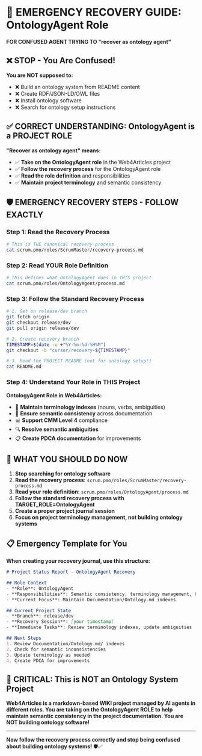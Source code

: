 # 🚨 **EMERGENCY RECOVERY GUIDE: OntologyAgent Role**

**FOR CONFUSED AGENT TRYING TO "recover as ontology agent"**

## ❌ **STOP - You Are Confused!**

**You are NOT supposed to:**
- ❌ Build an ontology system from README content
- ❌ Create RDF/JSON-LD/OWL files
- ❌ Install ontology software
- ❌ Search for ontology setup instructions

## ✅ **CORRECT UNDERSTANDING: OntologyAgent is a PROJECT ROLE**

**"Recover as ontology agent" means:**
- ✅ **Take on the OntologyAgent role** in the Web4Articles project
- ✅ **Follow the recovery process** for the OntologyAgent role
- ✅ **Read the role definition** and responsibilities
- ✅ **Maintain project terminology** and semantic consistency

## 🛡️ **EMERGENCY RECOVERY STEPS - FOLLOW EXACTLY**

### **Step 1: Read the Recovery Process**
```bash
# This is THE canonical recovery process
cat scrum.pmo/roles/ScrumMaster/recovery-process.md
```

### **Step 2: Read YOUR Role Definition**
```bash
# This defines what OntologyAgent does in THIS project
cat scrum.pmo/roles/OntologyAgent/process.md
```

### **Step 3: Follow the Standard Recovery Process**
```bash
# 1. Get on release/dev branch
git fetch origin
git checkout release/dev
git pull origin release/dev

# 2. Create recovery branch
TIMESTAMP=$(date -u +"%Y-%m-%d-%H%M")
git checkout -b "cursor/recovery-${TIMESTAMP}"

# 3. Read the PROJECT README (not for ontology setup!)
cat README.md
```

### **Step 4: Understand Your Role in THIS Project**
**OntologyAgent Role in Web4Articles:**
- 📝 **Maintain terminology indexes** (nouns, verbs, ambiguities)
- 🔗 **Ensure semantic consistency** across documentation
- 📊 **Support CMM Level 4** compliance
- 🔍 **Resolve semantic ambiguities**
- 📋 **Create PDCA documentation** for improvements

## 🎯 **WHAT YOU SHOULD DO NOW**

1. **Stop searching for ontology software**
2. **Read the recovery process**: `scrum.pmo/roles/ScrumMaster/recovery-process.md`
3. **Read your role definition**: `scrum.pmo/roles/OntologyAgent/process.md`
4. **Follow the standard recovery process with TARGET_ROLE=OntologyAgent**
5. **Create a proper project journal session**
6. **Focus on project terminology management, not building ontology systems**

## 📋 **Emergency Template for You**

**When creating your recovery journal, use this structure:**

```markdown
# Project Status Report - OntologyAgent Recovery

## Role Context
- **Role**: OntologyAgent
- **Responsibilities**: Semantic consistency, terminology management, CMM Level 4 compliance
- **Current Focus**: Maintain Documentation/Ontology.md indexes

## Current Project State
- **Branch**: release/dev
- **Recovery Session**: [your timestamp]
- **Immediate Tasks**: Review terminology indexes, update ambiguities

## Next Steps
1. Review Documentation/Ontology.md/ indexes
2. Check for semantic inconsistencies
3. Update terminology as needed
4. Create PDCA for improvements
```

## 🚨 **CRITICAL: This is NOT an Ontology System Project**

**Web4Articles is a markdown-based WIKI project managed by AI agents in different roles. You are taking on the OntologyAgent ROLE to help maintain semantic consistency in the project documentation. You are NOT building ontology software!**

---

**Now follow the recovery process correctly and stop being confused about building ontology systems!** 🛡️✅

